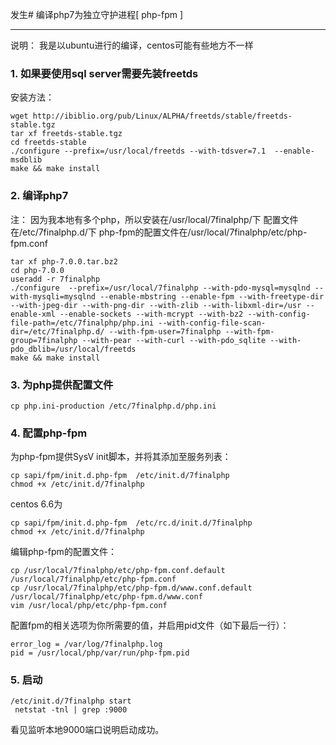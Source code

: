 ﻿发生# 编译php7为独立守护进程[ php-fpm ]


---
说明： 我是以ubuntu进行的编译，centos可能有些地方不一样

### 1. 如果要使用sql server需要先装freetds
安装方法：
```shell 
wget http://ibiblio.org/pub/Linux/ALPHA/freetds/stable/freetds-stable.tgz
tar xf freetds-stable.tgz
cd freetds-stable
./configure --prefix=/usr/local/freetds --with-tdsver=7.1  --enable-msdblib
make && make install
```

### 2. 编译php7
注： 因为我本地有多个php，所以安装在/usr/local/7finalphp/下 
配置文件在/etc/7finalphp.d/下 
php-fpm的配置文件在/usr/local/7finalphp/etc/php-fpm.conf
```shell
tar xf php-7.0.0.tar.bz2 
cd php-7.0.0
useradd -r 7finalphp
./configure  --prefix=/usr/local/7finalphp --with-pdo-mysql=mysqlnd --with-mysqli=mysqlnd --enable-mbstring --enable-fpm --with-freetype-dir --with-jpeg-dir --with-png-dir --with-zlib --with-libxml-dir=/usr --enable-xml --enable-sockets --with-mcrypt --with-bz2 --with-config-file-path=/etc/7finalphp/php.ini --with-config-file-scan-dir=/etc/7finalphp.d/ --with-fpm-user=7finalphp --with-fpm-group=7finalphp --with-pear --with-curl --with-pdo_sqlite --with-pdo_dblib=/usr/local/freetds
make && make install
```

### 3. 为php提供配置文件
```shell
cp php.ini-production /etc/7finalphp.d/php.ini
```

### 4. 配置php-fpm
为php-fpm提供SysV init脚本，并将其添加至服务列表：
```shell
cp sapi/fpm/init.d.php-fpm  /etc/init.d/7finalphp
chmod +x /etc/init.d/7finalphp
```
centos 6.6为
``` 
cp sapi/fpm/init.d.php-fpm  /etc/rc.d/init.d/7finalphp
chmod +x /etc/init.d/7finalphp
```
编辑php-fpm的配置文件：
```
cp /usr/local/7finalphp/etc/php-fpm.conf.default  /usr/local/7finalphp/etc/php-fpm.conf
cp /usr/local/7finalphp/etc/php-fpm.d/www.conf.default  /usr/local/7finalphp/etc/php-fpm.d/www.conf
vim /usr/local/php/etc/php-fpm.conf
```
配置fpm的相关选项为你所需要的值，并启用pid文件（如下最后一行）：
    
    error_log = /var/log/7finalphp.log
    pid = /usr/local/php/var/run/php-fpm.pid 

### 5. 启动
```
/etc/init.d/7finalphp start
 netstat -tnl | grep :9000
```
看见监听本地9000端口说明启动成功。

